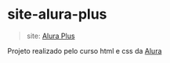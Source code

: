 # site-alura-plus
> site: [Alura Plus](https://nathrds.github.io/site-alura-plus/)

Projeto realizado pelo curso html e css da [Alura](https://www.alura.com.br/)
